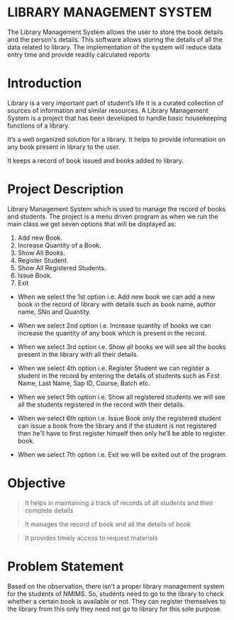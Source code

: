# LIBRARY MANAGEMENT SYSTEM
 The Library Management System allows the user to store the book details and the person's details. This software allows storing the details of all the data related to library. The implementation of the system will reduce data entry time and provide readily calculated reports

# Introduction

Library is a very important part of student’s life it is a curated collection of sources of information and similar resources. A Library Management System is a project that has been developed to handle basic housekeeping functions of a library.

 It’s a well organized solution for a library. It helps to provide information on any book present in library to the user.

It keeps a record of book issued and books added to library.


# Project Description

Library Management System which is used to manage the record of books and students.
The project is a menu driven program as when we run the main class we get seven options that will be displayed as:
1.	Add new Book.
2.	Increase Quantity of a Book.
3.	Show All Books.
4.	Register Student.
5.	Show All Registered Students.
6.	Issue Book. 
7.	Exit

* When we select the 1st option i.e. Add new book we can add a new book in the record of library with details such as book name, author name, SNo and Quantity.

* When we select 2nd option i.e. Increase quantity of books we can increase the quantity of any book which is present in the record.

* When we select 3rd option i.e. Show all books we will see all the books present in the library with all their details.

* When we select 4th option i.e. Register Student we can register a student in the record by entering the details of students such as First Name, Last Name, Sap ID, Course, Batch etc.

* When we select 5th option i.e. Show all registered students we will see all the students registered in the record with their details.

* When we select 6th option i.e. Issue Book only the registered student can issue a book from the library and if the student is not registered then he’ll have to first register himself then only he’ll be able to register book.

* When we select 7th option i.e. Exit we will be exited out of the program.  


# Objective

>	It helps in maintaining a track of records of all students and their complete details

>	It manages the record of book and all the details of book

>	It provides timely access to request materials


# Problem Statement

Based on the observation, there isn’t a proper library management system for the students of NMIMS. So, students need to go to the library to check whether a certain book is available or not. They can register themselves to the library from this only they need not go to library for this sole purpose.
